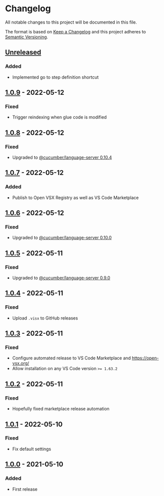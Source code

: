 # Changelog

All notable changes to this project will be documented in this file.

The format is based on [Keep a Changelog](http://keepachangelog.com/)
and this project adheres to [Semantic Versioning](http://semver.org/).

## [Unreleased]

### Added
- Implemented go to step definition shortcut

## [1.0.9] - 2022-05-12
### Fixed
- Trigger reindexing when glue code is modified

## [1.0.8] - 2022-05-12
### Fixed
- Upgraded to [@cucumber/language-server 0.10.4](https://github.com/cucumber/language-server/blob/main/CHANGELOG.md#0104---2022-05-12)

## [1.0.7] - 2022-05-12
### Added
- Publish to Open VSX Registry as well as VS Code Marketplace

## [1.0.6] - 2022-05-12
### Fixed
- Upgraded to [@cucumber/language-server 0.10.0](https://github.com/cucumber/language-server/blob/main/CHANGELOG.md#0100---2022-05-12)

## [1.0.5] - 2022-05-11
### Fixed
- Upgraded to [@cucumber/language-server 0.9.0](https://github.com/cucumber/language-server/blob/main/CHANGELOG.md#090---2022-05-11)

## [1.0.4] - 2022-05-11
### Fixed
- Upload `.visx` to GitHub releases

## [1.0.3] - 2022-05-11
### Fixed
- Configure automated release to VS Code Marketplace and https://open-vsx.org/
- Allow installation on any VS Code version `>= 1.63.2`

## [1.0.2] - 2022-05-11
### Fixed
- Hopefully fixed marketplace release automation

## [1.0.1] - 2022-05-10
### Fixed
- Fix default settings

## [1.0.0] - 2021-05-10
### Added
- First release

[Unreleased]: https://github.com/cucumber/vscode/compare/v1.0.9...HEAD
[1.0.9]: https://github.com/cucumber/vscode/compare/v1.0.8...v1.0.9
[1.0.8]: https://github.com/cucumber/vscode/compare/v1.0.7...v1.0.8
[1.0.7]: https://github.com/cucumber/vscode/compare/v1.0.6...v1.0.7
[1.0.6]: https://github.com/cucumber/vscode/compare/v1.0.5...v1.0.6
[1.0.5]: https://github.com/cucumber/vscode/compare/v1.0.4...v1.0.5
[1.0.4]: https://github.com/cucumber/vscode/compare/v1.0.3...v1.0.4
[1.0.3]: https://github.com/cucumber/vscode/compare/v1.0.2...v1.0.3
[1.0.2]: https://github.com/cucumber/vscode/compare/v1.0.1...v1.0.2
[1.0.1]: https://github.com/cucumber/vscode/compare/v1.0.0...v1.0.1
[1.0.0]: https://github.com/cucumber/vscode/tree/v1.0.0
